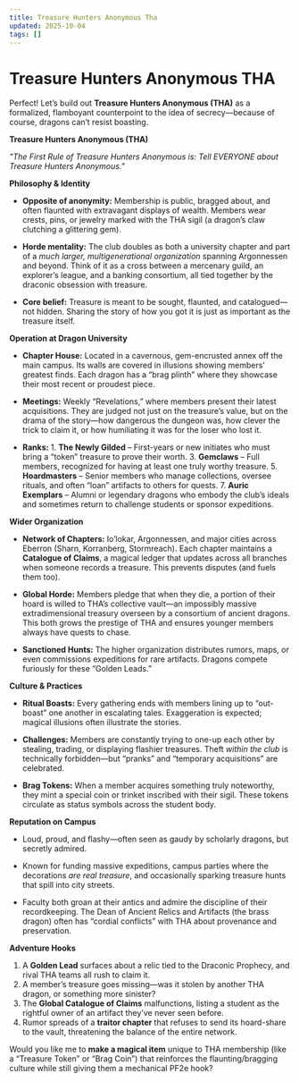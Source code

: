 ```yaml
---
title: Treasure Hunters Anonymous Tha
updated: 2025-10-04
tags: []
---
```


# Treasure Hunters Anonymous THA


Perfect! Let’s build out **Treasure Hunters Anonymous (THA)** as a formalized, flamboyant counterpoint to the idea of secrecy—because of course, dragons can’t resist boasting.

**Treasure Hunters Anonymous (THA)**

*"The First Rule of Treasure Hunters Anonymous is: Tell EVERYONE about Treasure Hunters Anonymous."*

**Philosophy & Identity**

* **Opposite of anonymity:** Membership is public, bragged about, and often flaunted with extravagant displays of wealth. Members wear crests, pins, or jewelry marked with the THA sigil (a dragon’s claw clutching a glittering gem).

* **Horde mentality:** The club doubles as both a university chapter and part of a *much larger, multigenerational organization* spanning Argonnessen and beyond. Think of it as a cross between a mercenary guild, an explorer’s league, and a banking consortium, all tied together by the draconic obsession with treasure.

* **Core belief:** Treasure is meant to be sought, flaunted, and catalogued—not hidden. Sharing the story of how you got it is just as important as the treasure itself.

**Operation at Dragon University**

* **Chapter House:** Located in a cavernous, gem-encrusted annex off the main campus. Its walls are covered in illusions showing members’ greatest finds. Each dragon has a “brag plinth” where they showcase their most recent or proudest piece.

* **Meetings:** Weekly “Revelations,” where members present their latest acquisitions. They are judged not just on the treasure’s value, but on the drama of the story—how dangerous the dungeon was, how clever the trick to claim it, or how humiliating it was for the loser who lost it.

* **Ranks:**	1. **The Newly Gilded** – First-years or new initiates who must bring a “token” treasure to prove their worth.
	3. **Gemclaws** – Full members, recognized for having at least one truly worthy treasure.
	5. **Hoardmasters** – Senior members who manage collections, oversee rituals, and often “loan” artifacts to others for quests.
	7. **Auric Exemplars** – Alumni or legendary dragons who embody the club’s ideals and sometimes return to challenge students or sponsor expeditions.

**Wider Organization**

* **Network of Chapters:** Io’lokar, Argonnessen, and major cities across Eberron (Sharn, Korranberg, Stormreach). Each chapter maintains a **Catalogue of Claims**, a magical ledger that updates across all branches when someone records a treasure. This prevents disputes (and fuels them too).

* **Global Horde:** Members pledge that when they die, a portion of their hoard is willed to THA’s collective vault—an impossibly massive extradimensional treasury overseen by a consortium of ancient dragons. This both grows the prestige of THA and ensures younger members always have quests to chase.

* **Sanctioned Hunts:** The higher organization distributes rumors, maps, or even commissions expeditions for rare artifacts. Dragons compete furiously for these “Golden Leads.”

**Culture & Practices**

* **Ritual Boasts:** Every gathering ends with members lining up to “out-boast” one another in escalating tales. Exaggeration is expected; magical illusions often illustrate the stories.

* **Challenges:** Members are constantly trying to one-up each other by stealing, trading, or displaying flashier treasures. Theft *within the club* is technically forbidden—but “pranks” and “temporary acquisitions” are celebrated.

* **Brag Tokens:** When a member acquires something truly noteworthy, they mint a special coin or trinket inscribed with their sigil. These tokens circulate as status symbols across the student body.

**Reputation on Campus**

* Loud, proud, and flashy—often seen as gaudy by scholarly dragons, but secretly admired.

* Known for funding massive expeditions, campus parties where the decorations *are real treasure*, and occasionally sparking treasure hunts that spill into city streets.

* Faculty both groan at their antics and admire the discipline of their recordkeeping. The Dean of Ancient Relics and Artifacts (the brass dragon) often has “cordial conflicts” with THA about provenance and preservation.

**Adventure Hooks**
1. A **Golden Lead** surfaces about a relic tied to the Draconic Prophecy, and rival THA teams all rush to claim it.
4. A member’s treasure goes missing—was it stolen by another THA dragon, or something more sinister?
5. The **Global Catalogue of Claims** malfunctions, listing a student as the rightful owner of an artifact they’ve never seen before.
8. Rumor spreads of a **traitor chapter** that refuses to send its hoard-share to the vault, threatening the balance of the entire network.

Would you like me to **make a magical item** unique to THA membership (like a “Treasure Token” or “Brag Coin”) that reinforces the flaunting/bragging culture while still giving them a mechanical PF2e hook?
